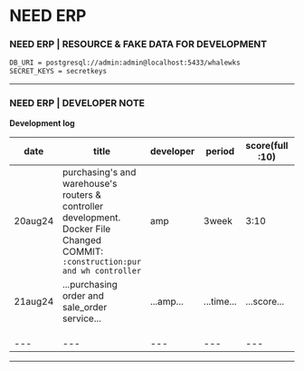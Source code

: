 # NEED ERP

### NEED ERP | RESOURCE & FAKE DATA FOR DEVELOPMENT
```bash
DB_URI = postgresql://admin:admin@localhost:5433/whalewks
SECRET_KEYS = secretkeys
```
---

### NEED ERP | DEVELOPER NOTE
**Development log**


|date | title | developer | period | score(full :10)|NOTE|
|---|---|---|---|---|---|
|20aug24|purchasing's and warehouse's routers & controller development. Docker File Changed COMMIT: `:construction:pur and wh controller` |amp | 3week|3:10|work too long than expected
|21aug24|...purchasing order and sale_order service...|...amp...|...time...|...score...|...note...|
| | | | | | | | | | | |
| | | | | | | | | | | |
| | | | | | | | | | | |
|---|---|---|---|---|---|---|---|---|---|---|
---
